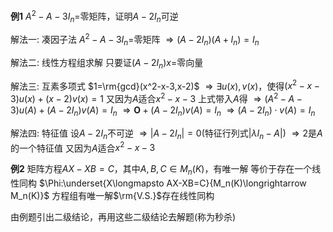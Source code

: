 **例1**
$A^2-A-3I_n=$零矩阵，证明$A-2I_n$可逆

解法一: 凑因子法
$A^2-A-3I_n=$零矩阵
$\Rightarrow(A-2I_n)(A+I_n)=I_n$

解法二: 线性方程组求解
只要证$(A-2I_n)x=$零向量

解法三: 互素多项式
$1=\rm{gcd}(x^2-x-3,x-2)$
$\Rightarrow\exists u(x),v(x)$，使得$(x^2-x-3)u(x)+(x-2)v(x)=1$
又因为$A$适合$x^2-x-3$
上式带入$A$得
$\Rightarrow (A^2-A-3)u(A)+(A-2I_n)v(A)=I_n$
$\Rightarrow\mathbf{O}+(A-2I_n)v(A)=I_n$
$\Rightarrow(A-2I_n)\cdot v(A)=I_n$

解法四: 特征值
设$A-2I_n$不可逆
$\Rightarrow|A-2I_n|=0$(特征行列式$|\lambda I_n-A|$)
$\Rightarrow2$是$A$的一个特征值
又因为$A$适合$x^2-x-3$

**例2**
矩阵方程$AX-XB=C$，其中$A,B,C\in M_n(K)$，有唯一解
等价于存在一个线性同构 $\Phi:\underset{X\longmapsto AX-XB=C}{M_n(K)\longrightarrow M_n(K)}$
方程组有唯一解$\rm{V.S.}$存在线性同构

由例题引出二级结论，再用这些二级结论去解题(称为秒杀)